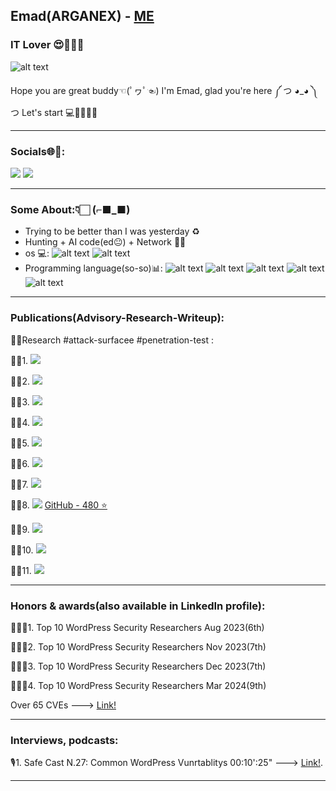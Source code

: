 ## Emad(ARGANEX) - [ME](https://www.google.com/search?q=fazel+mohammad+ali+pour&rlz=1C1VDKB_enIR1112GB1112&oq=fa&gs_lcrp=EgZjaHJvbWUqDggBEEUYJxg7GIAEGIoFMgYIABBFGDwyDggBEEUYJxg7GIAEGIoFMhIIAhAuGEMYxwEY0QMYgAQYigUyBggDEEUYPDIGCAQQRRg8MgYIBRBFGDwyBggGEEUYPDIGCAcQRRhB0gEINDI3MmowajeoAgCwAgA&sourceid=chrome&ie=UTF-8)
### IT Lover  😍👨‍💻🥋 

![ alt text](https://s8.uupload.ir/files/result_psg7.gif)

Hope you are great buddy☜(ﾟヮﾟ☜)
I'm Emad, glad you're here ༼ つ ◕_◕ ༽つ
Let's start 💻👨🏻‍💻🤑

---
### Socials🌐🔗:
[![](https://img.shields.io/badge/LinkedIn-0077B5?style=for-the-badge\u0026logo=linkedin\u0026logoColor=white)](https://www.linkedin.com/in/fazel-mohammad-ali-pour/) [![](https://img.shields.io/badge/GitHub-100000?style=for-the-badge\u0026logo=github\u0026logoColor=white)](https://github.com/EmadYaY)

---
### Some About:👇🏻         (⌐■_■)
* Trying to be better than I was yesterday ♻                         
* Hunting + AI code(ed😐) + Network 👨‍💻
* os 💻: 
![alt text](https://img.shields.io/badge/Linux-E9B81E?style=for-the-badge&logo=linux&logoColor=000000) ![alt text](https://img.shields.io/badge/windows-1eb5e9?style=for-the-badge&logo=windows&logoColor=111111)
* Programming language(so-so)📊:
  ![alt text](https://img.shields.io/badge/Python-3477AC?style=for-the-badge&logo=python&logoColor=orange) ![alt text](https://img.shields.io/badge/Go-00ADD8?style=for-the-badge&logo=go&logoColor=red) ![alt text](https://img.shields.io/badge/JavaScript-f0db4f?style=for-the-badge&logo=javascript&logoColor=000000) ![alt text](https://img.shields.io/badge/PHP-1eb5e9?style=for-the-badge&logo=php&logoColor=00000) ![alt text](https://img.shields.io/badge/Shell_Script(bash)-121011?style=for-the-badge&logo=gnu-bash&logoColor=white)

---
### Publications(Advisory-Research-Writeup):
🕵️‍♂️Research #attack-surfacee #penetration-test : 

✍🏻1. [![](https://img.shields.io/badge/Appsmith-2e2be2)](https://hadess.io/appsmith-in-the-wild-part-1/)

✍🏻2. [![](https://img.shields.io/badge/Redmine-e22e2b)](https://hadess.io/redmine-attack-surface/)

✍🏻3. [![](https://img.shields.io/badge/PiHole-2BE22E)](https://hadess.io/pi-hole-attack-surface/)

✍🏻4. [![](https://img.shields.io/badge/JenkinsAttackVector-ed9a15)](https://hadess.io/jenkins-attack-vector/)

✍🏻5. [![](https://img.shields.io/badge/BrowserAttackSurface-ed6f15)](https://hadess.io/browser-attack-surface/)

✍🏻6. [![](https://img.shields.io/badge/Top10WebHackingTechniques2023-A020F0)](https://hadess.io/top-10-web-hacking-techniques-2023/)

✍🏻7. [![](https://img.shields.io/badge/Web%20LLM%20Attacks-3982b9)](https://hadess.io/web-llm-attacks/)

✍🏻8. [![](https://img.shields.io/badge/Red%20Team%20Interview%20Questions-000000)](https://www.linkedin.com/feed/update/urn:li:activity:7193983010436722688/) [GitHub - 480 ⭐](https://github.com/HadessCS/Red-team-Interview-Questions)

✍🏻9. [![](https://img.shields.io/badge/Mimikatz%20Comprehensive%20Book-ffff00)](https://hadess.io/mimikatz-comprehensive-guide//)

✍🏻10. [![](https://img.shields.io/badge/A%20Red%20Teamer%E2%80%99s%20Guide%20to%20WiFi%20Exploits-008989)](https://hadess.io/red-teamers-guide-to-wi-fi-exploits-ebook/)

✍🏻11. [![](https://img.shields.io/badge/Red%20Teamer%20Gadgets-e50f63)](https://hadess.io/red-teamer-gadgets-ebook/)

---
### Honors & awards(also available in LinkedIn profile):

🧑🏻‍💻1. Top 10 WordPress Security Researchers Aug 2023(6th)

🧑🏻‍💻2. Top 10 WordPress Security Researchers Nov 2023(7th)

🧑🏻‍💻3. Top 10 WordPress Security Researchers Dec 2023(7th)

🧑🏻‍💻4. Top 10 WordPress Security Researchers Mar 2024(9th)

Over 65 CVEs ---> [Link!](https://www.wordfence.com/threat-intel/vulnerabilities/researchers/emad)

---
### Interviews, podcasts:
🎙️1. Safe Cast N.27: Common WordPress Vunrtablitys 00:10':25" ---> [Link!](https://castbox.fm/episode/%D8%B1%D8%A7%D8%AF%DB%8C%D9%88-%D8%A7%D9%85%D9%86%DB%8C%D8%AA---Safe-Cast---%D9%82%D8%B3%D9%85%D8%AA-%D8%A8%DB%8C%D8%B3%D8%AA-%D9%88-%D9%87%D9%81%D8%AA-id3634195-id722824004).

---
